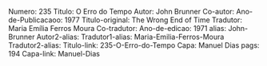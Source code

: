 Numero: 235
Titulo: O Erro do Tempo
Autor: John Brunner
Co-autor: 
Ano-de-Publicacaoo: 1977
Titulo-original: The Wrong End of Time
Tradutor: Maria Emília Ferros Moura
Co-tradutor: 
Ano-de-edicao: 1971
alias: John-Brunner
Autor2-alias: 
Tradutor1-alias: Maria-Emilia-Ferros-Moura
Tradutor2-alias: 
Titulo-link: 235-O-Erro-do-Tempo
Capa: Manuel Dias
pags: 194
Capa-link: Manuel-Dias